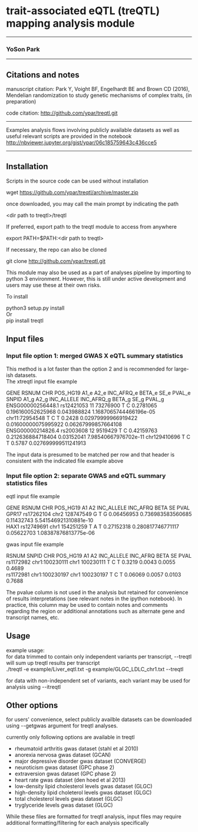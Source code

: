 # trait-associated eQTL (treQTL) mapping analysis module
-------
### YoSon Park
-------
## Citations and notes

manuscript citation:
Park Y, Voight BF, Engelhardt BE and Brown CD (2016), Mendelian randomization to study genetic mechanisms of complex traits, (in preparation)  

code citation:
http://github.com/ypar/treqtl.git

-------
Examples analysis flows involving publicly available datasets as well as useful relevant scripts are provided in the notebook  
<http://nbviewer.jupyter.org/gist/ypar/06c185759643c436cce5>  

-------
## Installation

Scripts in the source code can be used without installation  

wget https://github.com/ypar/treqtl/archive/master.zip  

once downloaded, you may call the main prompt by indicating the path  

\<dir path to treqtl\>/treqtl  

If preferred, export path to the treqtl module to access from anywhere  

export PATH=$PATH:\<dir path to treqtl\>  

If necessary, the repo can also be cloned  

git clone http://github.com/ypar/treqtl.git  


This module may also be used as a part of analyses pipeline by importing to python 3 environment. However, this is still under active development and users may use these at their own risks.    

To install  

python3 setup.py install  
Or  
pip install treqtl  



## Input files


### Input file option 1: merged GWAS X eQTL summary statistics

This method is a lot faster than the option 2 and is recommended for large-ish datasets.  
The xtreqtl input file example  

GENE	RSNUM	CHR	POS_HG19	A1_e	A2_e	INC_AFRQ_e	BETA_e	SE_e	PVAL_e	SNPID	A1_g	A2_g	INC_ALLELE	INC_AFRQ_g	BETA_g	SE_g	PVAL_g  
ENSG00000256448.1	rs12421053	11	73276900	T	C	0.2781065	0.196160052625968	0.043988824	1.1687065744466196e-05	chr11:72954548	T	C	T	0.2428	0.02979999966919422	0.01600000075995922	0.06267999857664108  
ENSG00000214826.4	rs2003608	12	9519429	T	C	0.42159763	0.212636884718404	0.03152041	7.98540667976702e-11	chr129410696	T	C	T	0.5787	0.027699999511241913  


The input data is presumed to be matched per row and that header is consistent with the indicated file example above  


### Input file option 2: separate GWAS and eQTL summary statistics files

eqtl input file example   

GENE	RSNUM	CHR	POS_HG19	A1	A2	INC_ALLELE	INC_AFRQ	BETA	SE	PVAL  
GPR17   rs17262104      chr2    128747549       G       T       G       0.06456953      0.736983583560685       0.11432743      5.541546921310881e-10  
HAX1    rs12749691      chr1    154251259       T       A       T       0.27152318      0.280817746771117       0.05622703      1.08387876813775e-06  


gwas input file example  

RSNUM	SNPID	CHR	POS_HG19	A1	A2	INC_ALLELE	INC_AFRQ	BETA	SE	PVAL  
rs1172982	chr1:100230111	chr1	100230111	T	C	T	0.3219	0.0043	0.0055	0.4689  
rs1172981	chr1:100230197	chr1	100230197	T	C	T	0.06069	0.0057	0.0103	0.7688  



The pvalue column is not used in the analysis but retained for convenience of results interpretations (see relevant notes in the ipython notebook). In practice, this column may be used to contain notes and comments regarding the region or additional annotations such as alternate gene and transcript names, etc.  


## Usage

example usage:  
for data trimmed to contain only independent variants per transcript, --treqtl will sum up treqtl results per transcript  
./treqtl -e example/Liver_eqtl.txt -g example/GLGC_LDLC_chr1.txt --treqtl  

for data with non-independent set of variants, each variant may be used for analysis using --itreqtl  


## Other options

for users' convenience, select publicly availble datasets can be downloaded using --getgwas argument for treqtl analyses.  

currently only following options are available in treqtl  
- rheumatoid arthritis gwas dataset (stahl et al 2010)  
- anorexia nervosa gwas dataset (GCAN)  
- major depressive disorder gwas dataset (CONVERGE)  
- neuroticism gwas dataset (GPC phase 2)  
- extraversion gwas dataset (GPC phase 2)  
- heart rate gwas dataset (den hoed et al 2013)  
- low-density lipid cholesterol levels gwas dataset (GLGC)  
- high-density lipid choleterol levels gwas dataset (GLGC)  
- total cholesterol levels gwas dataset (GLGC)  
- tryglyceride levels gwas dataset (GLGC)  

While these files are formatted for treqtl analysis, input files may require additional formatting/filtering for each analysis specifically  



